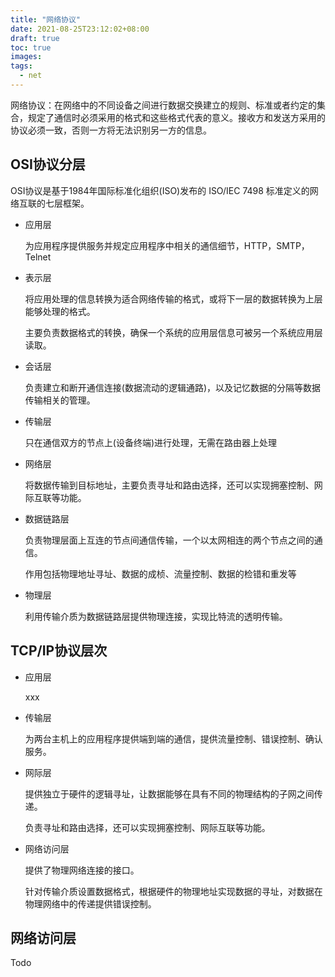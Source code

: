 ```yaml
---
title: "网络协议"
date: 2021-08-25T23:12:02+08:00
draft: true
toc: true
images:
tags: 
  - net
---
```


网络协议：在网络中的不同设备之间进行数据交换建立的规则、标准或者约定的集合，规定了通信时必须采用的格式和这些格式代表的意义。接收方和发送方采用的协议必须一致，否则一方将无法识别另一方的信息。

## OSI协议分层

OSI协议是基于1984年国际标准化组织(ISO)发布的 ISO/IEC 7498 标准定义的网络互联的七层框架。

- 应用层

  为应用程序提供服务并规定应用程序中相关的通信细节，HTTP，SMTP，Telnet

- 表示层

  将应用处理的信息转换为适合网络传输的格式，或将下一层的数据转换为上层能够处理的格式。

  主要负责数据格式的转换，确保一个系统的应用层信息可被另一个系统应用层读取。

- 会话层

  负责建立和断开通信连接(数据流动的逻辑通路)，以及记忆数据的分隔等数据传输相关的管理。

- 传输层

  只在通信双方的节点上(设备终端)进行处理，无需在路由器上处理

- 网络层

  将数据传输到目标地址，主要负责寻址和路由选择，还可以实现拥塞控制、网际互联等功能。

- 数据链路层

  负责物理层面上互连的节点间通信传输，一个以太网相连的两个节点之间的通信。

  作用包括物理地址寻址、数据的成桢、流量控制、数据的检错和重发等

- 物理层

  利用传输介质为数据链路层提供物理连接，实现比特流的透明传输。

## TCP/IP协议层次

- 应用层

  xxx

- 传输层

  为两台主机上的应用程序提供端到端的通信，提供流量控制、错误控制、确认服务。

- 网际层

  提供独立于硬件的逻辑寻址，让数据能够在具有不同的物理结构的子网之间传递。

  负责寻址和路由选择，还可以实现拥塞控制、网际互联等功能。

- 网络访问层

  提供了物理网络连接的接口。

  针对传输介质设置数据格式，根据硬件的物理地址实现数据的寻址，对数据在物理网络中的传递提供错误控制。



## 网络访问层

Todo
